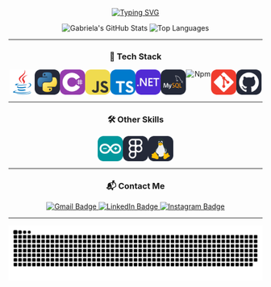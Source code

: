 <!-- Título e Introdução -->
<p align="center">
    <a href="https://git.io/typing-svg">
        <img src="https://readme-typing-svg.demolab.com?font=Fira+Code&weight=600&size=25&pause=1000&color=00F7FF&background=1A1B27&width=435&height=40&lines=Hi!+I'm+Gabriela+Fernandes!+%E2%98%95%F0%9F%92%BB;Welcome+to+my+GitHub+Profile!" alt="Typing SVG">
    </a>
</p>

<div align="center">
    <img height="180em" src="https://github-readme-stats-sigma-five.vercel.app/api?username=3lder7&show_icons=true&theme=radical&include_all_commits=true&count_private=true" alt="Gabriela's GitHub Stats"/>
    <img height="180em" src="https://github-readme-stats-sigma-five.vercel.app/api/top-langs/?username=3lder7&layout=compact&langs_count=16&theme=radical" alt="Top Languages"/>
</div>

---

<!-- Seção de Habilidades -->
<h3 align="center"> 🚀 Tech Stack</h3>
<div align="center" style="display: flex; flex-wrap: wrap; justify-content: center;">
    <img src="https://raw.githubusercontent.com/devicons/devicon/master/icons/java/java-original.svg" alt="Java" height="50" width="50"/>
    <img src="https://raw.githubusercontent.com/tandpfun/skill-icons/main/icons/Python-Dark.svg" alt="Python" height="50" width="50"/>
    <img src="https://raw.githubusercontent.com/tandpfun/skill-icons/main/icons/CS.svg" alt="C#" height="50" width="50"/>
    <img src="https://raw.githubusercontent.com/tandpfun/skill-icons/main/icons/JavaScript.svg" alt="JavaScript" height="50" width="50"/>
    <img src="https://raw.githubusercontent.com/tandpfun/skill-icons/main/icons/TypeScript.svg" alt="TypeScript" height="50" width="50"/>
    <img src="https://raw.githubusercontent.com/tandpfun/skill-icons/main/icons/DotNet.svg" alt=".NET" height="50" width="50"/>
    <img src="https://raw.githubusercontent.com/tandpfun/skill-icons/main/icons/MySQL-Dark.svg" alt="MySQL" height="50" width="50"/>
    <img src="https://raw.githubusercontent.com/tandpfun/skill-icons/main/icons/Npm-Dark.svg" alt="Npm" height="50" width="50"/>
    <img src="https://raw.githubusercontent.com/tandpfun/skill-icons/main/icons/Git.svg" alt="Git" height="50" width="50"/>
    <img src="https://raw.githubusercontent.com/tandpfun/skill-icons/main/icons/Github-Dark.svg" alt="GitHub" height="50" width="50"/>
</div>

---

<!-- Habilidades Adicionais -->
<h3 align="center">🛠️ Other Skills</h3>
<div align="center" style="display: flex; flex-wrap: wrap; justify-content: center;">
    <img src="https://raw.githubusercontent.com/tandpfun/skill-icons/main/icons/Arduino.svg" alt="Arduino" height="50" width="50"/>
    <img src="https://raw.githubusercontent.com/tandpfun/skill-icons/main/icons/Figma-Dark.svg" alt="Figma" height="50" width="50"/>
    <img src="https://raw.githubusercontent.com/tandpfun/skill-icons/main/icons/Linux-Dark.svg" alt="Linux" height="50" width="50"/>
</div>

---

<!-- Contatos -->
<h3 align="center">📬 Contact Me</h3>
<div align="center">
    <a href="mailto:vanessa.g.rocha@ba.estudante.senai.br">
        <img src="https://img.shields.io/badge/Gmail-D14836?style=for-the-badge&logo=gmail&logoColor=white" alt="Gmail Badge">
    </a>
    <a href="https://www.linkedin.com/in/vanessa-gabriela-fernandes-rocha-90aba5336/">
        <img src="https://img.shields.io/badge/LinkedIn-0077B5?style=for-the-badge&logo=linkedin&logoColor=white" alt="LinkedIn Badge">
    </a>
    <a href="https://www.instagram.com/v.g_fernandess/">
        <img src="https://img.shields.io/badge/Instagram-E4405F?style=for-the-badge&logo=instagram&logoColor=white" alt="Instagram Badge">
    </a>
</div>

---

<!-- Rodapé com animação -->
<p align="center">
    <img src="https://raw.githubusercontent.com/Platane/snk/output/github-contribution-grid-snake.svg" alt="Snake Animation">
</p>
